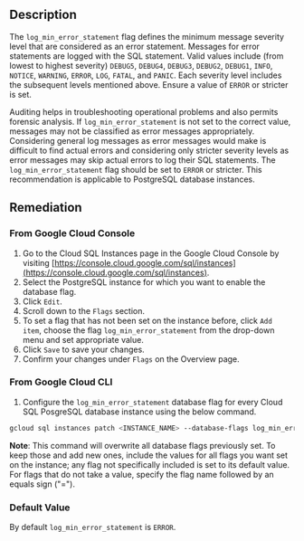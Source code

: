 ## Description

The `log_min_error_statement` flag defines the minimum message severity level that are considered as an error statement. Messages for error statements are logged with the SQL statement. Valid values include (from lowest to highest severity) `DEBUG5`, `DEBUG4`, `DEBUG3`, `DEBUG2`, `DEBUG1`, `INFO`, `NOTICE`, `WARNING`, `ERROR`, `LOG`, `FATAL`, and `PANIC`.
Each severity level includes the subsequent levels mentioned above. Ensure a value of `ERROR` or stricter is set.

Auditing helps in troubleshooting operational problems and also permits forensic analysis. If `log_min_error_statement` is not set to the correct value, messages may not be classified as error messages appropriately. Considering general log messages as error messages would make is difficult to find actual errors and considering only stricter severity levels as error messages may skip actual errors to log their SQL statements.
The `log_min_error_statement` flag should be set to `ERROR` or stricter. This recommendation is applicable to PostgreSQL database instances.

## Remediation

### From Google Cloud Console

1. Go to the Cloud SQL Instances page in the Google Cloud Console by visiting [https://console.cloud.google.com/sql/instances](https://console.cloud.google.com/sql/instances).
2. Select the PostgreSQL instance for which you want to enable the database flag.
3. Click `Edit`.
4. Scroll down to the `Flags` section.
5. To set a flag that has not been set on the instance before, click `Add item`, choose the flag `log_min_error_statement` from the drop-down menu and set appropriate value.
6. Click `Save` to save your changes.
7. Confirm your changes under `Flags` on the Overview page.

### From Google Cloud CLI

1. Configure the `log_min_error_statement` database flag for every Cloud SQL PosgreSQL database instance using the below command.

```bash
gcloud sql instances patch <INSTANCE_NAME> --database-flags log_min_error_statement=<DEBUG5|DEBUG4|DEBUG3|DEBUG2|DEBUG1|INFO|NOTICE|WARNING|ERROR>
```

**Note**: This command will overwrite all database flags previously set. To keep those and add new ones, include the values for all flags you want set on the instance; any flag not specifically included is set to its default value. For flags that do not take a value, specify the flag name followed by an equals sign ("=").

### Default Value

By default `log_min_error_statement` is `ERROR`.
